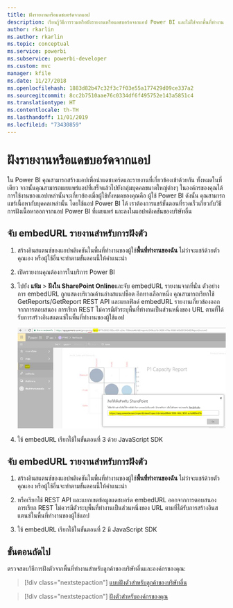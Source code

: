 ```yaml
---
title: ฝังรายงานหรือแดชบอร์ดจากแอป
description: เรียนรู้วิธีการรวมหรือฝังรายงานหรือแดชบอร์ดจากแอป Power BI และไม่ใช่จากพื้นที่ทำงาน
author: rkarlin
ms.author: rkarlin
ms.topic: conceptual
ms.service: powerbi
ms.subservice: powerbi-developer
ms.custom: mvc
manager: kfile
ms.date: 11/27/2018
ms.openlocfilehash: 1883d82b47c32f3c7f03e55a177429d09ce337a2
ms.sourcegitcommit: 8cc2b7510aae76c0334df6f495752e143a5851c4
ms.translationtype: HT
ms.contentlocale: th-TH
ms.lasthandoff: 11/01/2019
ms.locfileid: "73430859"
---
```

# <a name="embed-reports-or-dashboards-from-apps"></a>ฝังรายงานหรือแดชบอร์ดจากแอป

ใน Power BI คุณสามารถสร้างแอปเพื่อนำแดชบอร์ดและรายงานที่เกี่ยวข้องเข้าด้วยกัน ทั้งหมดในที่เดียว จากนั้นคุณสามารถเผยแพร่แอปที่เสร็จแล้วไปยังกลุ่มบุคคลขนาดใหญ่ต่างๆ ในองค์กรของคุณได้ การใช้งานของแอปเหล่านั้นจะเกี่ยวข้องเมื่อผู้ใช้ทั้งหมดของคุณคือ ผู้ใช้ Power BI ดังนั้น คุณสามารถแชร์เนื้อหากับบุคคลเหล่านั้น โดยใช้แอป Power BI ได้ เราต้องการแชร์ขั้นตอนที่รวดเร็วเกี่ยวกับวิธีการฝังเนื้อหาออกจากแอป Power BI ที่เผยแพร่ และลงในแอปพลิเคชันของบริษัทอื่น

## <a name="grab-a-report-embedurl-for-embedding"></a>จับ embedURL รายงานสำหรับการฝังตัว

1. สร้างอินสแตนซ์ของแอปพลิเคชันในพื้นที่ทำงานของผู้ใช้**พื้นที่ทำงานของฉัน** ไม่ว่าจะแชร์ด้วยตัวคุณเอง หรือผู้ใช้อื่นจะทำตามขั้นตอนนี้ให้คำแนะนำ

2. เปิดรายงานคุณต้องการในบริการ Power BI

3. ไปยัง **แฟ้ม** > **ฝังใน SharePoint Online**และจับ embedURL รายงานจากที่นั่น ตัวอย่างการ embedURL ถูกแสดงบริเวณด้านล่างสแนปช็อต อีกทางเลือกหนึ่ง คุณสามารถเรียกใช้ GetReports/GetReport REST API และแยกฟิลด์ embedURL รายงานเกี่ยวข้องออกจากการตอบสนอง การเรียก REST ไม่ควรมีตัวระบุพื้นที่ทำงานเป็นส่วนหนึ่งของ URL ตามที่ได้รับการสร้างอินสแตนซ์ในพื้นที่ทำงานของผู้ใช้แอป

    ![ฝังตัวจากแอป](media/embed-from-apps/embed-from-app.png)

4. ใช้ embedURL เรียกใช้ในขั้นตอนที่ 3 ด้วย JavaScript SDK

## <a name="grab-a-dashboard-embedurl-for-embedding"></a>จับ embedURL รายงานสำหรับการฝังตัว

1. สร้างอินสแตนซ์ของแอปพลิเคชันในพื้นที่ทำงานของผู้ใช้**พื้นที่ทำงานของฉัน** ไม่ว่าจะแชร์ด้วยตัวคุณเอง หรือผู้ใช้อื่นจะทำตามขั้นตอนนี้ให้คำแนะนำ

2. หรือเรียกใช้ REST API และแยกเขตข้อมูลแดชบอร์ด embedURL ออกจากการตอบสนอง การเรียก REST ไม่ควรมีตัวระบุพื้นที่ทำงานเป็นส่วนหนึ่งของ URL ตามที่ได้รับการสร้างอินสแตนซ์ในพื้นที่ทำงานของผู้ใช้แอป

3. ใช้ embedURL เรียกใช้ในขั้นตอนที่ 2 มี JavaScript SDK

## <a name="next-steps"></a>ขั้นตอนถัดไป

ตรวจสอบวิธีการฝังตัวจากพื้นที่ทำงานสำหรับลูกค้าของบริษัทอื่นและองค์กรของคุณ:

> [!div class="nextstepaction"]
>[แบบฝังตัวสำหรับลูกค้าของบริษัทอื่น](embed-sample-for-customers.md)

> [!div class="nextstepaction"]
>[ฝังตัวสำหรับองค์กรของคุณ](embed-sample-for-your-organization.md)
